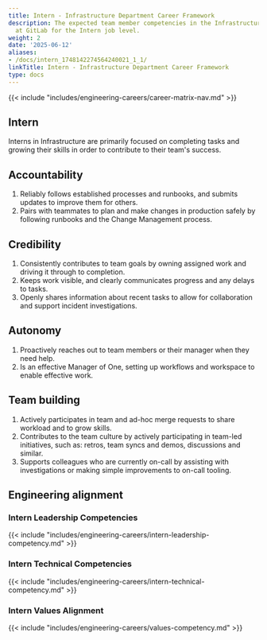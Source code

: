 ```yaml
---
title: Intern - Infrastructure Department Career Framework
description: The expected team member competencies in the Infrastructure department
  at GitLab for the Intern job level.
weight: 2
date: '2025-06-12'
aliases:
- /docs/intern_1748142274564240021_1_1/
linkTitle: Intern - Infrastructure Department Career Framework
type: docs
---
```


{{< include "includes/engineering-careers/career-matrix-nav.md" >}}

## Intern

Interns in Infrastructure are primarily focused on completing tasks and growing their skills in order to contribute to their team's success.

## Accountability

1. Reliably follows established processes and runbooks, and submits updates to improve them for others.
1. Pairs with teammates to plan and make changes in production safely by following runbooks and the Change Management process.

## Credibility

1. Consistently contributes to team goals by owning assigned work and driving it through to completion.
1. Keeps work visible, and clearly communicates progress and any delays to tasks.
1. Openly shares information about recent tasks to allow for collaboration and support incident investigations.

## Autonomy

1. Proactively reaches out to team members or their manager when they need help.
1. Is an effective Manager of One, setting up workflows and workspace to enable effective work.

## Team building

1. Actively participates in team and ad-hoc merge requests to share workload and to grow skills.
1. Contributes to the team culture by actively participating in team-led initiatives, such as: retros, team syncs and demos, discussions and similar.
1. Supports colleagues who are currently on-call by assisting with investigations or making simple improvements to on-call tooling.

## Engineering alignment

### Intern Leadership Competencies

{{< include "includes/engineering-careers/intern-leadership-competency.md" >}}
  
### Intern Technical Competencies

{{< include "includes/engineering-careers/intern-technical-competency.md" >}}

### Intern Values Alignment

{{< include "includes/engineering-careers/values-competency.md" >}}
